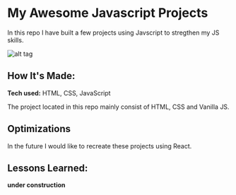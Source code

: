# My Awesome Javascript Projects

In this repo I have built a few projects using Javscript to stregthen my JS skills.

<!-- **Link to project:** http://recruiters-love-seeing-live-demos.com/ -->

![alt tag](https://cdn.lifehack.org/wp-content/uploads/2013/09/javascript-logo.png)

## How It's Made:

**Tech used:** HTML, CSS, JavaScript

The project located in this repo mainly consist of HTML, CSS and Vanilla JS.

## Optimizations

In the future I would like to recreate these projects using React.

## Lessons Learned:

**under construction**

<!-- ## Examples:
Take a look at these couple examples that I have in my own portfolio:

**Palettable:** https://github.com/alecortega/palettable

**Twitter Battle:** https://github.com/alecortega/twitter-battle

**Patch Panel:** https://github.com/alecortega/patch-panel -->
